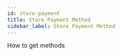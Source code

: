 ```yaml
---
id: store-payment
title: Store Payment Method
sidebar_label: Store Payment Method
---
```


How to get methods
